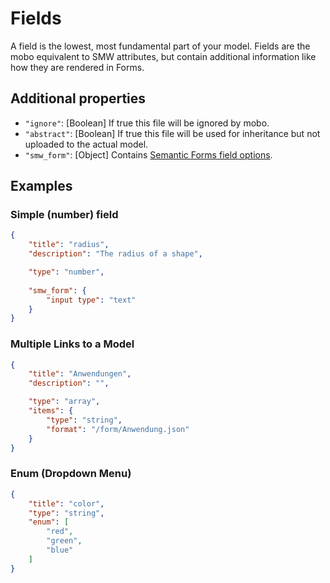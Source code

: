 Fields
======
A field is the lowest, most fundamental part of your model. 
Fields are the mobo equivalent to SMW attributes, but contain additional information like how they are rendered in Forms.

Additional properties
---------------------
* `"ignore"`: [Boolean]  If true this file will be ignored by mobo.
* `"abstract"`: [Boolean]  If true this file will be used for inheritance but not uploaded to the actual model.
* `"smw_form"`: [Object] Contains [Semantic Forms field options](http://www.mediawiki.org/wiki/Extension:Semantic_Forms/Defining_forms#.27field.27_tag). 

Examples
--------
### Simple (number) field
```json
{
    "title": "radius",
    "description": "The radius of a shape",

    "type": "number",
    
    "smw_form": {
        "input type": "text"
    }
}
```

### Multiple Links to a Model
```json
{
    "title": "Anwendungen",
    "description": "",

    "type": "array",
    "items": {
        "type": "string",
        "format": "/form/Anwendung.json"
    }
}
```

### Enum (Dropdown Menu)
```json
{
    "title": "color",
    "type": "string",
    "enum": [
        "red",
        "green",
        "blue"
    ]
}
```
